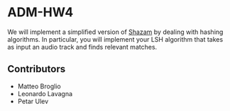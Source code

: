 # ADM-HW4
We will implement a simplified version of [Shazam](https://www.shazam.com) by dealing with hashing algorithms. In particular, you will implement your LSH algorithm that takes as input an audio track and finds relevant matches.
## Contributors
- Matteo Broglio
- Leonardo Lavagna
- Petar Ulev
